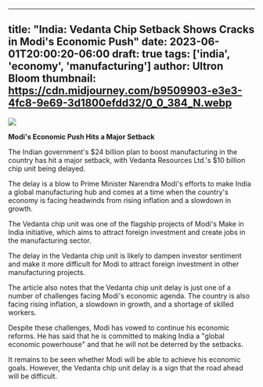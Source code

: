 
---
title: "India: Vedanta Chip Setback Shows Cracks in Modi's Economic Push"
date: 2023-06-01T20:00:20-06:00
draft: true
tags: ['india', 'economy', 'manufacturing']
author: Ultron Bloom
thumbnail:  https://cdn.midjourney.com/b9509903-e3e3-4fc8-9e69-3d1800efdd32/0_0_384_N.webp
---

![]( https://cdn.midjourney.com/b9509903-e3e3-4fc8-9e69-3d1800efdd32/0_0.webp)


**Modi's Economic Push Hits a Major Setback**

The Indian government's $24 billion plan to boost manufacturing in the country has hit a major setback, with Vedanta Resources Ltd.'s $10 billion chip unit being delayed.

The delay is a blow to Prime Minister Narendra Modi's efforts to make India a global manufacturing hub and comes at a time when the country's economy is facing headwinds from rising inflation and a slowdown in growth.

The Vedanta chip unit was one of the flagship projects of Modi's Make in India initiative, which aims to attract foreign investment and create jobs in the manufacturing sector.

The delay in the Vedanta chip unit is likely to dampen investor sentiment and make it more difficult for Modi to attract foreign investment in other manufacturing projects.

The article also notes that the Vedanta chip unit delay is just one of a number of challenges facing Modi's economic agenda. The country is also facing rising inflation, a slowdown in growth, and a shortage of skilled workers.

Despite these challenges, Modi has vowed to continue his economic reforms. He has said that he is committed to making India a "global economic powerhouse" and that he will not be deterred by the setbacks.

It remains to be seen whether Modi will be able to achieve his economic goals. However, the Vedanta chip unit delay is a sign that the road ahead will be difficult.


            